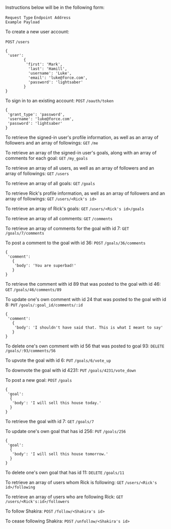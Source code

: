 Instructions below will be in the following form:

`Request Type`  `Endpoint Address`  
`Example Payload`


To create a new user account:

`POST`   `/users`  
```
{
 'user':
        {
         'first': 'Mark',
          'last': 'Hamill',
          'username': 'Luke',
          'email': 'luke@force.com',
          'password': 'lightsaber'
        }
}
  ```

To sign in to an existing account:
`POST`   `/oauth/token`
```
{
 'grant_type': 'password',
 'username': 'luke@force.com',
 'password': 'lightsaber'
}
```

To retrieve the signed-in user's profile information, as well as an array of followers and an array of followings:
`GET`    `/me`

To retrieve an array of the signed-in user's goals, along with an array of comments for each goal:
`GET`    `/my_goals`

To retrieve an array of all users, as well as an array of followers and an array of followings:
`GET`    `/users`

To retrieve an array of all goals:
`GET`    `/goals`

To retrieve Rick's profile information, as well as an array of followers and an array of followings:
`GET`    `/users/<Rick's id>`

To retrieve an array of Rick's goals:
`GET`    `/users/<Rick's id>/goals`

To retrieve an array of all comments:
`GET`    `/comments`

To retrieve an array of comments for the goal with id 7:
`GET`    `/goals/7/comments`

To post a comment to the goal with id 36:
`POST`   `/goals/36/comments`
```
{
 'comment':
   {
    'body': 'You are superbad!'
   }
}
```

To retrieve the comment with id 89 that was posted to the goal with id 46:
`GET`    `/goals/46/comments/89`

To update one's own comment with id 24 that was posted to the goal with id 8:
`PUT`    `/goals/:goal_id/comments/:id`  
```
{ 
 'comment':
   {
    'body': 'I shouldn't have said that. This is what I meant to say'
   }
}
```

To delete one's own comment with id 56 that was posted to goal 93:
`DELETE`   `/goals/:93/comments/56`

To upvote the goal with id 6:
`PUT`    `/goals/6/vote_up`

To downvote the goal with id 4231:
`PUT`    `/goals/4231/vote_down`

To post a new goal:
`POST`   `/goals`
```
{
 'goal':
  {
   'body': 'I will sell this house today.'
  }
}
```

To retrieve the goal with id 7:
`GET`    `/goals/7`

To update one's own goal that has id 256:
`PUT`    `/goals/256`
```
{
 'goal':
  {
   'body': 'I will sell this house tomorrow.'
  }
}
```
To delete one's own goal that has id 11:
`DELETE`  `/goals/11`

To retrieve an array of users whom Rick is following:
`GET`    `/users/<Rick's id>/following`

To retrieve an array of users who are following Rick:
`GET`    `/users/<Rick's:id>/followers`

To follow Shakira:
`POST`   `/follow/<Shakira's id>`

To cease following Shakira:
`POST`   `/unfollow/<Shakira's id>`




